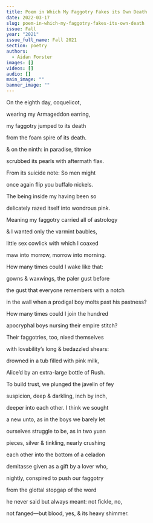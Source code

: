 ```yaml
---
title: Poem in Which My Faggotry Fakes its Own Death
date: 2022-03-17
slug: poem-in-which-my-faggotry-fakes-its-own-death
issue: Fall
year: "2021"
issue_full_name: Fall 2021
section: poetry
authors:
  - Aidan Forster
images: []
videos: []
audio: []
main_image: ""
banner_image: ""
---
```

On the eighth day, coquelicot, 

wearing my Armageddon earring,



my faggotry jumped to its death

from the foam spire of its death.



& on the ninth: in paradise, titmice 

scrubbed its pearls with aftermath flax.



From its suicide note: So men might 

once again flip you buffalo nickels.



The being inside my having been so 

delicately razed itself into wondrous pink.



Meaning my faggotry carried all of astrology 

& I wanted only the varmint baubles,



little sex cowlick with which I coaxed

maw into morrow, morrow into morning.



How many times could I wake like that:

gowns & waxwings, the paler gust before



the gust that everyone remembers with a notch

in the wall when a prodigal boy molts past his pastness?



How many times could I join the hundred

apocryphal boys nursing their empire stitch?


Their faggotries, too, nixed themselves

with lovability’s long & bedazzled shears:


drowned in a tub filled with pink milk,

Alice’d by an extra-large bottle of Rush.


To build trust, we plunged the javelin of fey

suspicion, deep & darkling, inch by inch,


deeper into each other. I think we sought

a new unto, as in the boys we barely let 


ourselves struggle to be, as in two yuan

pieces, silver & tinkling, nearly crushing


each other into the bottom of a celadon

demitasse given as a gift by a lover who,


nightly, conspired to push our faggotry

from the glottal stopgap of the word


he never said but always meant: not fickle, no, 

not fanged—but blood, yes, & its heavy shimmer.